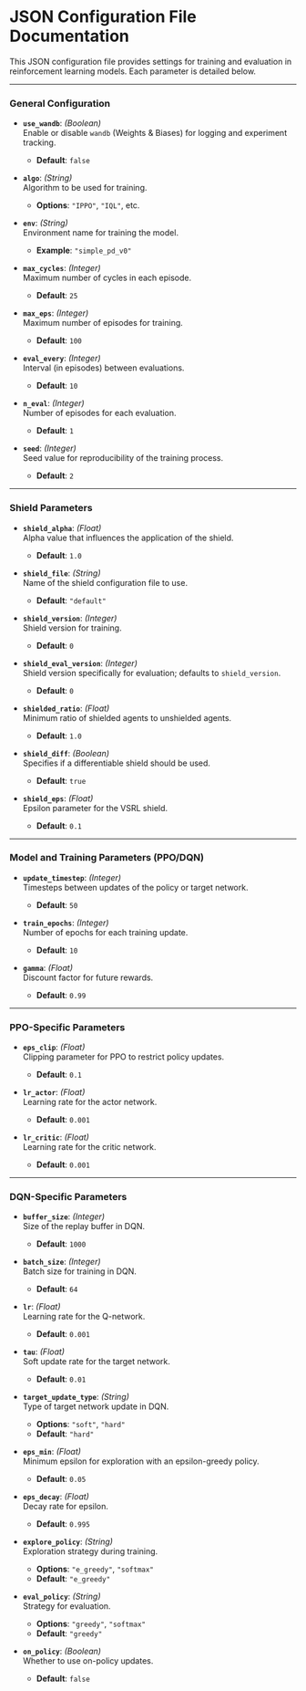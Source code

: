 # JSON Configuration File Documentation

This JSON configuration file provides settings for training and evaluation in reinforcement learning models. Each parameter is detailed below.

---

### General Configuration

- **`use_wandb`**: *(Boolean)*  
  Enable or disable `wandb` (Weights & Biases) for logging and experiment tracking.  
  - **Default**: `false`

- **`algo`**: *(String)*  
  Algorithm to be used for training.  
  - **Options**: `"IPPO"`, `"IQL"`, etc.

- **`env`**: *(String)*  
  Environment name for training the model.  
  - **Example**: `"simple_pd_v0"`

- **`max_cycles`**: *(Integer)*  
  Maximum number of cycles in each episode.  
  - **Default**: `25`

- **`max_eps`**: *(Integer)*  
  Maximum number of episodes for training.  
  - **Default**: `100`

- **`eval_every`**: *(Integer)*  
  Interval (in episodes) between evaluations.  
  - **Default**: `10`

- **`n_eval`**: *(Integer)*  
  Number of episodes for each evaluation.  
  - **Default**: `1`

- **`seed`**: *(Integer)*  
  Seed value for reproducibility of the training process.  
  - **Default**: `2`

---

### Shield Parameters

- **`shield_alpha`**: *(Float)*  
  Alpha value that influences the application of the shield.  
  - **Default**: `1.0`

- **`shield_file`**: *(String)*  
  Name of the shield configuration file to use.  
  - **Default**: `"default"`

- **`shield_version`**: *(Integer)*  
  Shield version for training.  
  - **Default**: `0`

- **`shield_eval_version`**: *(Integer)*  
  Shield version specifically for evaluation; defaults to `shield_version`.  
  - **Default**: `0`

- **`shielded_ratio`**: *(Float)*  
  Minimum ratio of shielded agents to unshielded agents.  
  - **Default**: `1.0`

- **`shield_diff`**: *(Boolean)*  
  Specifies if a differentiable shield should be used.  
  - **Default**: `true`

- **`shield_eps`**: *(Float)*  
  Epsilon parameter for the VSRL shield.  
  - **Default**: `0.1`

---

### Model and Training Parameters (PPO/DQN)

- **`update_timestep`**: *(Integer)*  
  Timesteps between updates of the policy or target network.  
  - **Default**: `50`

- **`train_epochs`**: *(Integer)*  
  Number of epochs for each training update.  
  - **Default**: `10`

- **`gamma`**: *(Float)*  
  Discount factor for future rewards.  
  - **Default**: `0.99`

---

### PPO-Specific Parameters

- **`eps_clip`**: *(Float)*  
  Clipping parameter for PPO to restrict policy updates.  
  - **Default**: `0.1`

- **`lr_actor`**: *(Float)*  
  Learning rate for the actor network.  
  - **Default**: `0.001`

- **`lr_critic`**: *(Float)*  
  Learning rate for the critic network.  
  - **Default**: `0.001`

---

### DQN-Specific Parameters

- **`buffer_size`**: *(Integer)*  
  Size of the replay buffer in DQN.  
  - **Default**: `1000`

- **`batch_size`**: *(Integer)*  
  Batch size for training in DQN.  
  - **Default**: `64`

- **`lr`**: *(Float)*  
  Learning rate for the Q-network.  
  - **Default**: `0.001`

- **`tau`**: *(Float)*  
  Soft update rate for the target network.  
  - **Default**: `0.01`

- **`target_update_type`**: *(String)*  
  Type of target network update in DQN.  
  - **Options**: `"soft"`, `"hard"`  
  - **Default**: `"hard"`

- **`eps_min`**: *(Float)*  
  Minimum epsilon for exploration with an epsilon-greedy policy.  
  - **Default**: `0.05`

- **`eps_decay`**: *(Float)*  
  Decay rate for epsilon.  
  - **Default**: `0.995`

- **`explore_policy`**: *(String)*  
  Exploration strategy during training.  
  - **Options**: `"e_greedy"`, `"softmax"`  
  - **Default**: `"e_greedy"`

- **`eval_policy`**: *(String)*  
  Strategy for evaluation.  
  - **Options**: `"greedy"`, `"softmax"`  
  - **Default**: `"greedy"`

- **`on_policy`**: *(Boolean)*  
  Whether to use on-policy updates.  
  - **Default**: `false`